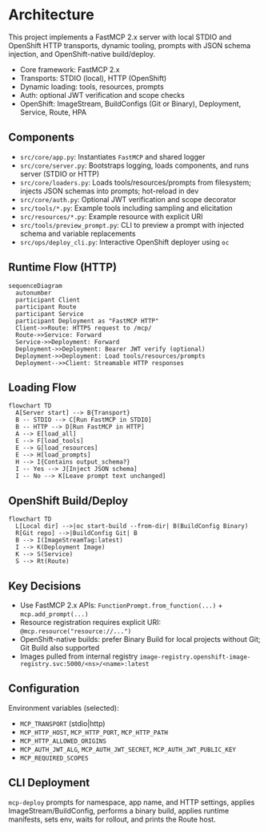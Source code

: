 # Architecture

This project implements a FastMCP 2.x server with local STDIO and OpenShift HTTP transports, dynamic tooling, prompts with JSON schema injection, and OpenShift-native build/deploy.

- Core framework: FastMCP 2.x
- Transports: STDIO (local), HTTP (OpenShift)
- Dynamic loading: tools, resources, prompts
- Auth: optional JWT verification and scope checks
- OpenShift: ImageStream, BuildConfigs (Git or Binary), Deployment, Service, Route, HPA

## Components

- `src/core/app.py`: Instantiates `FastMCP` and shared logger
- `src/core/server.py`: Bootstraps logging, loads components, and runs server (STDIO or HTTP)
- `src/core/loaders.py`: Loads tools/resources/prompts from filesystem; injects JSON schemas into prompts; hot-reload in dev
- `src/core/auth.py`: Optional JWT verification and scope decorator
- `src/tools/*.py`: Example tools including sampling and elicitation
- `src/resources/*.py`: Example resource with explicit URI
- `src/tools/preview_prompt.py`: CLI to preview a prompt with injected schema and variable replacements
- `src/ops/deploy_cli.py`: Interactive OpenShift deployer using `oc`

## Runtime Flow (HTTP)

```mermaid
sequenceDiagram
  autonumber
  participant Client
  participant Route
  participant Service
  participant Deployment as "FastMCP HTTP"
  Client->>Route: HTTPS request to /mcp/
  Route->>Service: Forward
  Service->>Deployment: Forward
  Deployment->>Deployment: Bearer JWT verify (optional)
  Deployment->>Deployment: Load tools/resources/prompts
  Deployment-->>Client: Streamable HTTP responses
```

## Loading Flow

```mermaid
flowchart TD
  A[Server start] --> B{Transport}
  B -- STDIO --> C[Run FastMCP in STDIO]
  B -- HTTP --> D[Run FastMCP in HTTP]
  A --> E[load_all]
  E --> F[load_tools]
  E --> G[load_resources]
  E --> H[load_prompts]
  H --> I{Contains output_schema?}
  I -- Yes --> J[Inject JSON schema]
  I -- No --> K[Leave prompt text unchanged]
```

## OpenShift Build/Deploy

```mermaid
flowchart TD
  L[Local dir] -->|oc start-build --from-dir| B(BuildConfig Binary)
  R[Git repo] -->|BuildConfig Git| B
  B --> I(ImageStreamTag:latest)
  I --> K(Deployment Image)
  K --> S(Service)
  S --> Rt(Route)
```

## Key Decisions

- Use FastMCP 2.x APIs: `FunctionPrompt.from_function(...)` + `mcp.add_prompt(...)`
- Resource registration requires explicit URI: `@mcp.resource("resource://...")`
- OpenShift-native builds: prefer Binary Build for local projects without Git; Git Build also supported
- Images pulled from internal registry `image-registry.openshift-image-registry.svc:5000/<ns>/<name>:latest`

## Configuration

Environment variables (selected):
- `MCP_TRANSPORT` (stdio|http)
- `MCP_HTTP_HOST`, `MCP_HTTP_PORT`, `MCP_HTTP_PATH`
- `MCP_HTTP_ALLOWED_ORIGINS`
- `MCP_AUTH_JWT_ALG`, `MCP_AUTH_JWT_SECRET`, `MCP_AUTH_JWT_PUBLIC_KEY`
- `MCP_REQUIRED_SCOPES`

## CLI Deployment

`mcp-deploy` prompts for namespace, app name, and HTTP settings, applies ImageStream/BuildConfig, performs a binary build, applies runtime manifests, sets env, waits for rollout, and prints the Route host.
